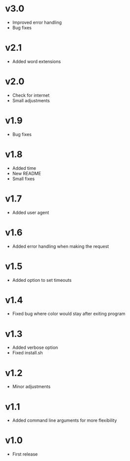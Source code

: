 # v3.0
- Improved error handling
- Bug fixes

# v2.1
- Added word extensions

# v2.0
- Check for internet
- Small adjustments

# v1.9
- Bug fixes

# v1.8
- Added time
- New README
- Small fixes

# v1.7
- Added user agent

# v1.6
- Added error handling when making the request

# v1.5
- Added option to set timeouts

# v1.4
- Fixed bug where color would stay after exiting program

# v1.3
- Added verbose option
- Fixed install.sh

# v1.2
- Minor adjustments

# v1.1
- Added command line arguments for more flexibility

# v1.0
- First release








